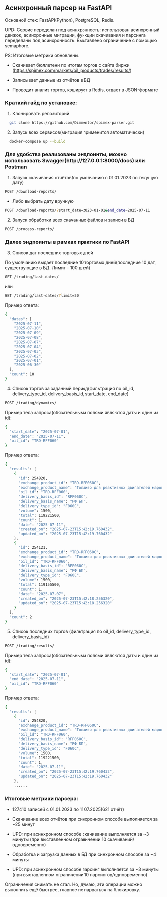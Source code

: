 <h2>Асинхронный парсер на FastAPI</h2>

Основной стек: FastAPI(Python), PostgreSQL, Redis.

UPD: Сервис переделан под асинхронность: использован асинхронный движок, асинхронные миграции, функции скачивания
и парсинга переделаны под асинхронность. Выставлено ограничение с помощью semaphore.

PS: Итоговые метрики обновлены.

* Скачивает бюллетени по итогам торгов с сайта биржи (https://spimex.com/markets/oil_products/trades/results/)

* Записывает данные из отчётов в БД

* Проводит анализ торгов, кэширует в Redis, отдает в JSON-формате

<h3>Краткий гайд по установке:</h3>

1) Клонировать репозиторий

```sh
  git clone https://github.com/Dimmentor/spimex-parser.git
```

2) Запуск всех сервисов(миграция применится автоматически)

```sh
  docker-compose up --build
```


<h3>Для удобства реализованы эндпоинты, можно использовать Swagger(http://127.0.0.1:8000/docs) или Postman</h3>

1) Запуск скачивания отчётов(по умолчанию с 01.01.2023 по текущую дату)

```sh
POST /download-reports/
```

* Либо выбрать дату вручную

```sh
POST /download-reports/?start_date=2023-01-01&end_date=2025-07-11
```

2) Запуск обработки всех скачанных файлов и записи в БД

```sh
POST /process-reports/
```

<h3>Далее эндпоинты в рамках практики по FastAPI</h3>

3) Список дат последних торговых дней

По умолчанию выдает последние 10 торговых дней(последние 10 дат, существующие в БД. Лимит - 100 дней)

```sh
GET /trading/last-dates/
```

или

```sh
GET /trading/last-dates/?limit=20
```

Пример ответа:

```sh
{
  "dates": [
    "2025-07-11",
    "2025-07-10",
    "2025-07-09",
    "2025-07-08",
    "2025-07-07",
    "2025-07-04",
    "2025-07-03",
    "2025-07-02",
    "2025-07-01",
    "2025-06-30"
  ],
  "count": 10
}
```

4) Список торгов за заданный период(фильтрация по oil_id, delivery_type_id, delivery_basis_id, start_date, end_date)

```sh
POST /trading/dynamics/
```

Пример тела запроса(обязательными полями являются даты и один из id):

```sh
{
  "start_date": "2025-07-01",
  "end_date": "2025-07-11",
  "oil_id": "TRD-RFF060"
}
```

Пример ответа:

```sh
{
  "results": [
    {
      "id": 254820,
      "exchange_product_id": "TRD-RFF060C",
      "exchange_product_name": "Топливо для реактивных двигателей марок РТ в/с ТС-1 в/с, РФ БП (ст. назначения)",
      "oil_id": "TRD-RFF060",
      "delivery_basis_id": "RFF060C",
      "delivery_basis_name": "РФ БП",
      "delivery_type_id": "F060C",
      "volume": 1500,
      "total": 119221500,
      "count": 1,
      "date": "2025-07-11",
      "created_on": "2025-07-23T15:42:19.760432",
      "updated_on": "2025-07-23T15:42:19.760432"
    },
    {
      "id": 254121,
      "exchange_product_id": "TRD-RFF060C",
      "exchange_product_name": "Топливо для реактивных двигателей марок РТ в/с ТС-1 в/с, РФ БП (ст. назначения)",
      "oil_id": "TRD-RFF060",
      "delivery_basis_id": "RFF060C",
      "delivery_basis_name": "РФ БП",
      "delivery_type_id": "F060C",
      "volume": 1500,
      "total": 119155500,
      "count": 1,
      "date": "2025-07-07",
      "created_on": "2025-07-23T15:42:18.256320",
      "updated_on": "2025-07-23T15:42:18.256320"
    }
  ],
  "count": 2
}
```

5) Список последних торгов (фильтрация по oil_id, delivery_type_id, delivery_basis_id)

```sh
POST /trading/results/
```

Пример тела запроса(обязательными полями являются даты и один из id):

```sh
{
  "start_date": "2025-07-01",
  "end_date": "2025-07-11",
  "oil_id": "TRD-RFF060"
}
```


Пример ответа:
```sh
{
  "results": [
    {
      "id": 254820,
      "exchange_product_id": "TRD-RFF060C",
      "exchange_product_name": "Топливо для реактивных двигателей марок РТ в/с ТС-1 в/с, РФ БП (ст. назначения)",
      "oil_id": "TRD-RFF060",
      "delivery_basis_id": "RFF060C",
      "delivery_basis_name": "РФ БП",
      "delivery_type_id": "F060C",
      "volume": 1500,
      "total": 119221500,
      "count": 1,
      "date": "2025-07-11",
      "created_on": "2025-07-23T15:42:19.760432",
      "updated_on": "2025-07-23T15:42:19.760432"
    },
    ......
```

<h3>Итоговые метрики парсера:</h3>

* 127410 записей с 01.01.2023 по 11.07.2025(621 отчёт)

* Скачивание всех отчётов при синхронном способе выполняется за ~25 минут
* UPD: при асинхронном способе скачивание выполняется за ~3 минуты (при выставленном ограничении 10
  скачиваний/одновременно)

* Обработка и загрузка данных в БД при синхронном способе за ~4 минуты
* UPD: при асинхронном способе парсинг выполняется за ~3 минуты (при выставленном ограничении 10 парсингов/одновременно)

Ограничения снимать не стал. Но, думаю, эти операции можно выполнить ещё быстрее, главное не нарваться на блокировку.
